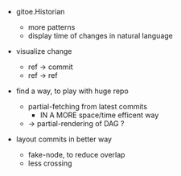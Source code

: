 - gitoe.Historian
    - more patterns
    - display time of changes in natural language

- visualize change
    - ref -> commit
    - ref -> ref

- find a way, to play with huge repo
    - partial-fetching from latest commits
        - IN A MORE space/time efficent way
    - -> partial-rendering of DAG ?

- layout commits in better way
    - fake-node, to reduce overlap
    - less crossing

